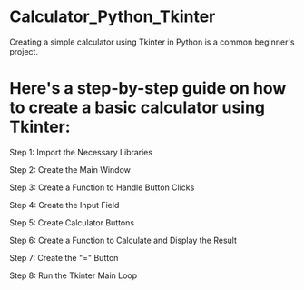 # Calculator_Python_Tkinter
Creating a simple calculator using Tkinter in Python is a common beginner's project. 
# Here's a step-by-step guide on how to create a basic calculator using Tkinter:
Step 1: Import the Necessary Libraries

Step 2: Create the Main Window

Step 3: Create a Function to Handle Button Clicks

Step 4: Create the Input Field

Step 5: Create Calculator Buttons

Step 6: Create a Function to Calculate and Display the Result

Step 7: Create the "=" Button

Step 8: Run the Tkinter Main Loop

